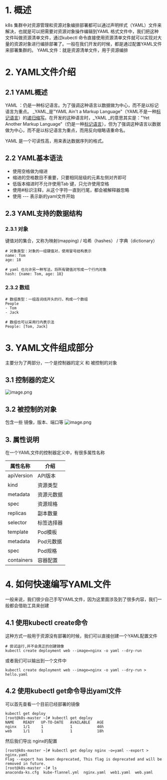 # 1. 概述
k8s 集群中对资源管理和资源对象编排部署都可以通过声明样式（YAML）文件来解决，也就是可以把需要对资源对象操作编辑到YAML 格式文件中，我们把这种文件叫做资源清单文件，通过kubectl 命令直接使用资源清单文件就可以实现对大量的资源对象进行编排部署了。一般在我们开发的时候，都是通过配置YAML文件来部署集群的。
YAML文件：就是资源清单文件，用于资源编排

# 2. YAML文件介绍
## 2.1 YAML概述
YAML ：仍是一种标记语言。为了强调这种语言以数据做为中心，而不是以标记语言为重点。
_YAML_是"YAML Ain't a Markup Language"（YAML不是一种[标记语言](https://baike.baidu.com/item/%E6%A0%87%E8%AE%B0%E8%AF%AD%E8%A8%80)）的[递归缩写](https://baike.baidu.com/item/%E9%80%92%E5%BD%92%E7%BC%A9%E5%86%99)。在开发的这种语言时，_YAML _的意思其实是："Yet Another Markup Language"（仍是一种[标记语言](https://baike.baidu.com/item/%E6%A0%87%E8%AE%B0%E8%AF%AD%E8%A8%80)），但为了强调这种语言以数据做为中心，而不是以标记语言为重点，而用反向缩略语重命名。

YAML 是一个可读性高，用来表达数据序列的格式。
## 2.2 YAML基本语法

- 使用空格做为缩进
- 缩进的空格数目不重要，只要相同层级的元素左侧对齐即可
- 低版本缩进时不允许使用Tab 键，只允许使用空格
- 使用#标识注释，从这个字符一直到行尾，都会被解释器忽略
- 使用 --- 表示新的yaml文件开始
## 2.3 YAML支持的数据结构
### 2.3.1 对象
键值对的集合，又称为映射(mapping) / 哈希（hashes） / 字典（dictionary）
```shell
# 对象类型：对象的一组键值对，使用冒号结构表示
name: Tom
age: 18

# yaml 也允许另一种写法，将所有键值对写成一个行内对象
hash: {name: Tom, age: 18}
```
### 2.3.2 数组
```shell
# 数组类型：一组连词线开头的行，构成一个数组
People
- Tom
- Jack

# 数组也可以采用行内表示法
People: [Tom, Jack]
```
# 3. YAML文件组成部分
主要分为了两部分，一个是控制器的定义 和 被控制的对象
## 3.1 控制器的定义
![image.png](https://cdn.nlark.com/yuque/0/2022/png/25452040/1644824324627-a05d88ce-aa7d-4830-a291-4ed56281569e.png#clientId=u373369fe-467f-4&crop=0&crop=0&crop=1&crop=1&from=paste&height=352&id=ua7f50472&margin=%5Bobject%20Object%5D&name=image.png&originHeight=352&originWidth=759&originalType=binary&ratio=1&rotation=0&showTitle=false&size=165997&status=done&style=none&taskId=ud51d9d50-fe90-48db-8cde-4e4e5a098b0&title=&width=759)
## 3.2 被控制的对象
包含一些 镜像，版本、端口等
![image.png](https://cdn.nlark.com/yuque/0/2022/png/25452040/1644824390618-cea73495-6f1a-43e4-8233-82e82524a4ee.png#clientId=u373369fe-467f-4&crop=0&crop=0&crop=1&crop=1&from=paste&height=369&id=u0fa1de21&margin=%5Bobject%20Object%5D&name=image.png&originHeight=369&originWidth=886&originalType=binary&ratio=1&rotation=0&showTitle=false&size=140333&status=done&style=none&taskId=uafd7558c-ff6d-4198-931f-970677c6cac&title=&width=886)

## 3. 属性说明
在一个YAML文件的控制器定义中，有很多属性名称

| **属性名称** | **介绍** |
| --- | --- |
| apiVersion | API版本 |
| kind | 资源类型 |
| metadata | 资源元数据 |
| spec | 资源规格 |
| replicas | 副本数量 |
| selector | 标签选择器 |
| template | Pod模板 |
| metadata | Pod元数据 |
| spec | Pod规格 |
| containers | 容器配置 |

# 4. 如何快速编写YAML文件
一般来说，我们很少自己手写YAML文件，因为这里面涉及到了很多内容，我们一般都会借助工具来创建
## 4.1 使用kubectl create命令
这种方式一般用于资源没有部署的时候，我们可以直接创建一个YAML配置文件
```shell
# 尝试运行,并不会真正的创建镜像
kubectl create deployment web --image=nginx -o yaml --dry-run
```
或者我们可以输出到一个文件中
```shell
kubectl create deployment web --image=nginx -o yaml --dry-run > hello.yaml
```
## 4.2 使用kubectl get命令导出yaml文件
可以首先查看一个目前已经部署的镜像
```shell
kubectl get deploy
[root@k8s-master ~]# kubectl get deploy
NAME    READY   UP-TO-DATE   AVAILABLE   AGE
nginx   1/1     1            1           46h
web     1/1     1            1           18h
```
然后我们导出 nginx的配置
```shell
[root@k8s-master ~]# kubectl get deploy nginx -o=yaml --export > nginx.yaml
Flag --export has been deprecated, This flag is deprecated and will be removed in future.
[root@k8s-master ~]# ls
anaconda-ks.cfg  kube-flannel.yml  nginx.yaml  web1.yaml  web.yaml
```
